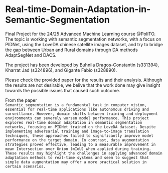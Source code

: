 # Real-time-Domain-Adaptation-in-Semantic-Segmentation
Final Project for the 24/25 Advanced Machine Learning course @PoliTO. The topic is working with semantic segmentation networks, with a focus on PIDNet, using the LoveDA chinese satellite images dataset, and try to bridge the gap between Urban and Rural domains through DA methods AdaptSegNet and DACS.

The project has been developed by Buhnila Dragos-Constantin (s331394), Kharrat Jad (s324896), and Gigante Fabio (s328890).  

Please check the provided paper for the results and their analysis. Although the results are not desirable, we belive that the work done may give insight towards the possible issues that caused such outcome.  

From the paper  
`Semantic segmentation is a fundamental task in computer vision, essential for real-time applications like autonomous driving and surveillance. However, domain shifts between training and deployment environments can severely worsen model performance. This project explores real-time domain adaptation in semantic segmentation networks, focusing on PIDNet trained on the LoveDA dataset. Despite implementing adversarial training and image-to-image translation techniques, these approaches failed to significantly improve model performance on the target domain. In contrast, data augmentation strategies proved effective, leading to a measurable improvement in mean Intersection over Union (mIoU) when applied during training. These results may highlight the challenges in applying advanced domain adaptation methods to real-time systems and seem to suggest that simple data augmentation may offer a more practical solution in certain scenarios.`

